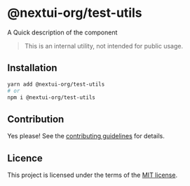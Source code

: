 # @nextui-org/test-utils

A Quick description of the component

> This is an internal utility, not intended for public usage.

## Installation

```sh
yarn add @nextui-org/test-utils
# or
npm i @nextui-org/test-utils
```

## Contribution

Yes please! See the
[contributing guidelines](https://github.com/nextui-org/nextui/blob/master/CONTRIBUTING.md)
for details.

## Licence

This project is licensed under the terms of the
[MIT license](https://github.com/nextui-org/nextui/blob/master/LICENSE).
